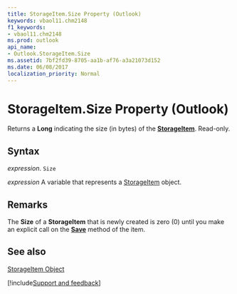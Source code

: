 ```yaml
---
title: StorageItem.Size Property (Outlook)
keywords: vbaol11.chm2148
f1_keywords:
- vbaol11.chm2148
ms.prod: outlook
api_name:
- Outlook.StorageItem.Size
ms.assetid: 7bf2fd39-8705-aa1b-af76-a3a21073d152
ms.date: 06/08/2017
localization_priority: Normal
---
```



# StorageItem.Size Property (Outlook)

Returns a  **Long** indicating the size (in bytes) of the **[StorageItem](Outlook.StorageItem.md)**. Read-only.


## Syntax

_expression_. `Size`

_expression_ A variable that represents a [StorageItem](./Outlook.StorageItem.md) object.


## Remarks

The  **Size** of a **StorageItem** that is newly created is zero (0) until you make an explicit call on the **[Save](Outlook.StorageItem.Save.md)** method of the item.


## See also


[StorageItem Object](Outlook.StorageItem.md)

[!include[Support and feedback](~/includes/feedback-boilerplate.md)]